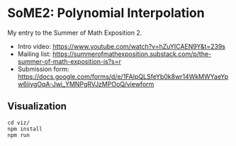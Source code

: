 SoME2: Polynomial Interpolation
===============================

My entry to the Summer of Math Exposition 2.

-   Intro video: https://www.youtube.com/watch?v=hZuYICAEN9Y&t=239s
-   Mailing list: https://summerofmathexposition.substack.com/p/the-summer-of-math-exposition-is?s=r
-   Submission form: https://docs.google.com/forms/d/e/1FAIpQLSfeYb0k8wr14WkMWYaeYpw6iiygOqA-Jwi_YMNPgRVJzMPOoQ/viewform

Visualization
-------------

```
cd viz/
npm install
npm run
```
